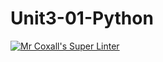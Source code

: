 # Unit3-01-Python

[![Mr Coxall's Super Linter](https://github.com/ICS3U-Programming-ChristopherD/Unit3-01-Python/workflows/Mr%20Coxall's%20Super%20Linter/badge.svg)](https://github.com/ICS3U-Programming-ChristopherD/Unit3-01-Python/actions/)
